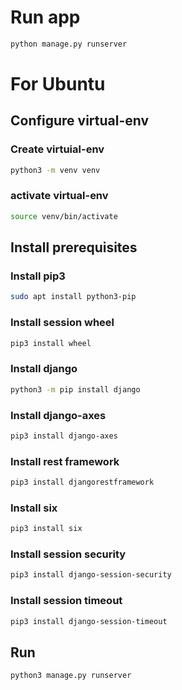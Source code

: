 # Run app

```bash
python manage.py runserver
```

# For Ubuntu 

## Configure virtual-env

### Create virtuial-env
```bash
python3 -m venv venv
```

### activate virtual-env
```bash
source venv/bin/activate
```

## Install prerequisites

### Install pip3
```bash
sudo apt install python3-pip
```

### Install session wheel
```bash
pip3 install wheel
```

### Install django
```bash
python3 -m pip install django
```

### Install django-axes
```bash
pip3 install django-axes
```

### Install rest framework
```bash
pip3 install djangorestframework
```

### Install six
```bash
pip3 install six
```

### Install session security
```bash
pip3 install django-session-security
```

### Install session timeout
```bash
pip3 install django-session-timeout
```

## Run
```bash
python3 manage.py runserver
```